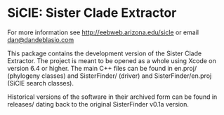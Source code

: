 <H1>SiClE: Sister Clade Extractor</h1>

For more information see http://eebweb.arizona.edu/sicle or email dan@dandeblasio.com

This package contains the development version of the Sister Clade Extractor. The project is meant to be opened as a whole using Xcode on version 6.4 or higher. The main C++ files can be found in en.proj/ (phylogeny classes) and SisterFinder/ (driver) and SisterFinder/en.proj (SiClE search classes). 

Historical versions of the software in their archived form can be found in releases/ dating back to the original SisterFinder v0.1a version.

